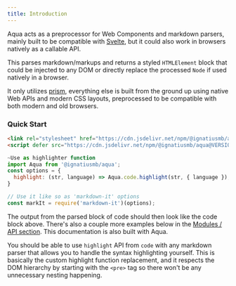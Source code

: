 ```yaml
---
title: Introduction
---
```


Aqua acts as a preprocessor for Web Components and markdown parsers, mainly built to be compatible with [Svelte](https://svelte.dev), but it could also work in browsers natively as a callable API.

This parses markdown/markups and returns a styled `HTMLElement` block that could be injected to any DOM or directly replace the processed `Node` if used natively in a browser.

It only utilizes [prism](https://prismjs.com/), everything else is built from the ground up using native Web APIs and modern CSS layouts, preprocessed to be compatible with both modern and old browsers.

### Quick Start

```html
<link rel="stylesheet" href="https://cdn.jsdelivr.net/npm/@ignatiusmb/aqua@VERSION/lib/aqua.min.css" />
<script defer src="https://cdn.jsdelivr.net/npm/@ignatiusmb/aqua@VERSION/lib/aqua.cbs.js"></script>
```

```javascript
~Use as highlighter function
import Aqua from '@ignatiusmb/aqua';
const options = {
  highlight: (str, language) => Aqua.code.highlight(str, { language });
}

// Use it like so as 'markdown-it' options
const markIt = require('markdown-it')(options);
```

The output from the parsed block of code should then look like the code block above. There's also a couple more examples below in the [Modules / API section](#modules). This documentation is also built with Aqua.

You should be able to use `highlight` API from `code` with any markdown parser that allows you to handle the syntax highlighting yourself. This is basically the custom highlight function replacement, and it respects the DOM hierarchy by starting with the `<pre>` tag so there won't be any unnecessary nesting happening.
